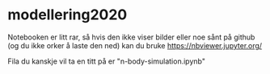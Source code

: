 # modellering2020
 
Notebooken er litt rar, så hvis den ikke viser bilder eller noe sånt på github
(og du ikke orker å laste den ned) kan du bruke
https://nbviewer.jupyter.org/

Fila du kanskje vil ta en titt på er "n-body-simulation.ipynb"